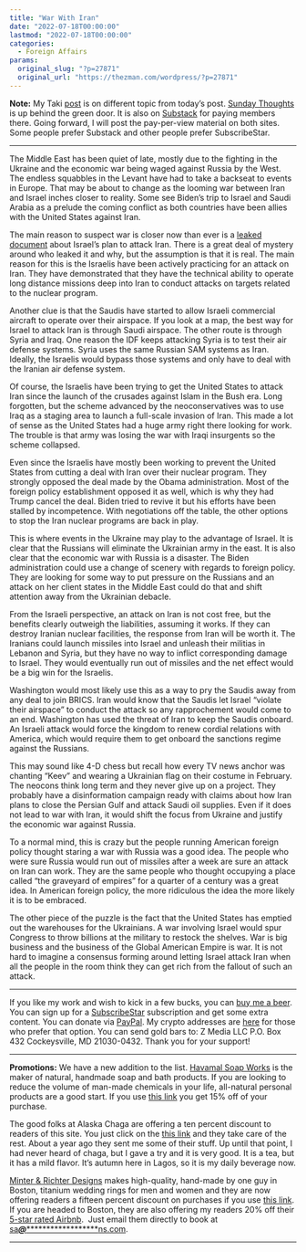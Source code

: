 ```yaml
---
title: "War With Iran"
date: "2022-07-18T00:00:00"
lastmod: "2022-07-18T00:00:00"
categories:
  - Foreign Affairs
params:
  original_slug: "?p=27871"
  original_url: "https://thezman.com/wordpress/?p=27871"
---
```


**Note:** My Taki
<a href="https://www.takimag.com/article/the-opposite-rule/"
rel="noopener" target="_blank">post</a> is on different topic from
today’s post.
<a href="https://www.subscribestar.com/posts/654830" rel="noopener"
target="_blank">Sunday Thoughts</a> is up behind the green door. It is
also on <a
href="https://thedissident.substack.com/p/sunday-thoughts-july-17-2022"
rel="noopener" target="_blank">Substack</a> for paying members there.
Going forward, I will post the pay-per-view material on both sites. Some
people prefer Substack and other people prefer SubscribeStar.

------------------------------------------------------------------------

The Middle East has been quiet of late, mostly due to the fighting in
the Ukraine and the economic war being waged against Russia by the West.
The endless squabbles in the Levant have had to take a backseat to
events in Europe. That may be about to change as the looming war between
Iran and Israel inches closer to reality. Some see Biden’s trip to
Israel and Saudi Arabia as a prelude the coming conflict as both
countries have been allies with the United States against Iran.

The main reason to suspect war is closer now than ever is a <a
href="https://www.tabletmag.com/sections/israel-middle-east/articles/who-leaked-israeli-iran-plan"
rel="noopener" target="_blank">leaked document</a> about Israel’s plan
to attack Iran. There is a great deal of mystery around who leaked it
and why, but the assumption is that it is real. The main reason for this
is the Israelis have been actively practicing for an attack on Iran.
They have demonstrated that they have the technical ability to operate
long distance missions deep into Iran to conduct attacks on targets
related to the nuclear program.

Another clue is that the Saudis have started to allow Israeli commercial
aircraft to operate over their airspace. If you look at a map, the best
way for Israel to attack Iran is through Saudi airspace. The other route
is through Syria and Iraq. One reason the IDF keeps attacking Syria is
to test their air defense systems. Syria uses the same Russian SAM
systems as Iran. Ideally, the Israelis would bypass those systems and
only have to deal with the Iranian air defense system.

Of course, the Israelis have been trying to get the United States to
attack Iran since the launch of the crusades against Islam in the Bush
era. Long forgotten, but the scheme advanced by the neoconservatives was
to use Iraq as a staging area to launch a full-scale invasion of Iran.
This made a lot of sense as the United States had a huge army right
there looking for work. The trouble is that army was losing the war with
Iraqi insurgents so the scheme collapsed.

Even since the Israelis have mostly been working to prevent the United
States from cutting a deal with Iran over their nuclear program. They
strongly opposed the deal made by the Obama administration. Most of the
foreign policy establishment opposed it as well, which is why they had
Trump cancel the deal. Biden tried to revive it but his efforts have
been stalled by incompetence. With negotiations off the table, the other
options to stop the Iran nuclear programs are back in play.

This is where events in the Ukraine may play to the advantage of Israel.
It is clear that the Russians will eliminate the Ukrainian army in the
east. It is also clear that the economic war with Russia is a disaster.
The Biden administration could use a change of scenery with regards to
foreign policy. They are looking for some way to put pressure on the
Russians and an attack on her client states in the Middle East could do
that and shift attention away from the Ukrainian debacle.

From the Israeli perspective, an attack on Iran is not cost free, but
the benefits clearly outweigh the liabilities, assuming it works. If
they can destroy Iranian nuclear facilities, the response from Iran will
be worth it. The Iranians could launch missiles into Israel and unleash
their militias in Lebanon and Syria, but they have no way to inflict
corresponding damage to Israel. They would eventually run out of
missiles and the net effect would be a big win for the Israelis.

Washington would most likely use this as a way to pry the Saudis away
from any deal to join BRICS. Iran would know that the Saudis let Israel
“violate their airspace” to conduct the attack so any rapprochement
would come to an end. Washington has used the threat of Iran to keep the
Saudis onboard. An Israeli attack would force the kingdom to renew
cordial relations with America, which would require them to get onboard
the sanctions regime against the Russians.

This may sound like 4-D chess but recall how every TV news anchor was
chanting “Keev” and wearing a Ukrainian flag on their costume in
February. The neocons think long term and they never give up on a
project. They probably have a disinformation campaign ready with claims
about how Iran plans to close the Persian Gulf and attack Saudi oil
supplies. Even if it does not lead to war with Iran, it would shift the
focus from Ukraine and justify the economic war against Russia.

To a normal mind, this is crazy but the people running American foreign
policy thought staring a war with Russia was a good idea. The people who
were sure Russia would run out of missiles after a week are sure an
attack on Iran can work. They are the same people who thought occupying
a place called “the graveyard of empires” for a quarter of a century was
a great idea. In American foreign policy, the more ridiculous the idea
the more likely it is to be embraced.

The other piece of the puzzle is the fact that the United States has
emptied out the warehouses for the Ukrainians. A war involving Israel
would spur Congress to throw billions at the military to restock the
shelves. War is big business and the business of the Global American
Empire is war. It is not hard to imagine a consensus forming around
letting Israel attack Iran when all the people in the room think they
can get rich from the fallout of such an attack.

------------------------------------------------------------------------

If you like my work and wish to kick in a few bucks, you can
<a href="https://www.buymeacoffee.com/mujolulu" rel="noopener"
target="_blank">buy me a beer</a>. You can sign up for a
<a href="https://www.subscribestar.com/the-z-blog" rel="noopener"
target="_blank">SubscribeStar</a> subscription and get some extra
content. You can donate via <a
href="https://www.paypal.com/donate/?cmd=_s-xclick&amp;hosted_button_id=UDAS2Q8JYA6CN&amp;source=url"
rel="noopener" target="_blank">PayPal</a>. My crypto addresses are
<a href="https://thezman.com/wordpress/?page_id=22713" rel="noopener"
target="_blank">here</a> for those who prefer that option. You can send
gold bars to: Z Media LLC P.O. Box 432 Cockeysville, MD 21030-0432.
Thank you for your support!

------------------------------------------------------------------------

**Promotions:** We have a new addition to the list.
<a href="https://havamalsoapworks.com/" rel="noopener"
target="_blank">Havamal Soap Works</a> is the maker of natural, handmade
soap and bath products. If you are looking to reduce the volume of
man-made chemicals in your life, all-natural personal products are a
good start. If you use
<a href="https://havamalsoapworks.com/discount/ZMAN" rel="noopener"
target="_blank">this link</a> you get 15% off of your purchase.

The good folks at Alaska Chaga are offering a ten percent discount to
readers of this site. You just click on the
<a href="https://alaskachaga.us/discount/ZMAN" rel="noopener noreferrer"
target="_blank">this link</a> and they take care of the rest. About a
year ago they sent me some of their stuff. Up until that point, I had
never heard of chaga, but I gave a try and it is very good. It is a tea,
but it has a mild flavor. It’s autumn here in Lagos, so it is my daily
beverage now.

<a href="https://www.minterandrichterdesigns.com/"
rel="noreferrer nofollow noopener" target="_blank">Minter &amp; Richter
Designs</a> makes high-quality, hand-made by one guy in Boston, titanium
wedding rings for men and women and they are now offering readers a
fifteen percent discount on purchases if you use
<a href="https://www.minterandrichterdesigns.com/discount/ZMAN"
rel="noreferrer nofollow noopener" target="_blank">this link</a>.
<span class="highlight"><span class="colour"><span class="font"><span class="size">If
you are headed to Boston, they are also offering my readers 20% off
their <a
href="https://www.airbnb.com/users/7988017/listings?user_id=7988017&amp;s=3"
rel="noopener noreferrer" target="_blank">5-star rated Airbnb</a>.  Just
email them directly to book at
<a href="mailto:sa***@*********************ns.com"
data-original-string="clHCcldF/3zXQhThsLUtKw==cb7ZnNu4RUF+i6BIeYi1xDooFkk20GisjuMcdr0iE5GKj3H4rYKso8TuZvxNd+EgztB"><span
class="apbct-email-encoder"
data-original-string="NrBJcEcWdc9DJP9+VQEvuA==cb79N9I0BXJsX10X9khsz8HQNCiCl/98wzD58CDFrMcGVqJDxXlHUb4RpOWdKzAfGK7"
title="This contact has been encoded by Anti-Spam by CleanTalk. Click to decode. To finish the decoding make sure that JavaScript is enabled in your browser.">sa<span
class="apbct-blur">***</span>@<span
class="apbct-blur">*********************</span>ns.com</span></a>.</span></span></span></span>

------------------------------------------------------------------------
